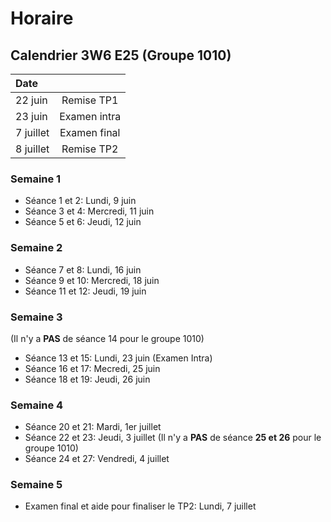# Horaire

## Calendrier 3W6 E25 (Groupe 1010)

| Date |          |
| :--------------- |:---------------:|
| 22 juin | Remise TP1 |
| 23 juin | Examen intra |
| 7 juillet | Examen final |
| 8 juillet | Remise TP2 |


### Semaine 1
- Séance 1 et 2: Lundi, 9 juin 
- Séance 3 et 4: Mercredi, 11 juin
- Séance 5 et 6: Jeudi, 12 juin

### Semaine 2
- Séance 7 et 8: Lundi, 16 juin
- Séance 9 et 10: Mercredi, 18 juin
- Séance 11 et 12: Jeudi, 19 juin

### Semaine 3
(Il n'y a **PAS** de séance 14 pour le groupe 1010)
- Séance 13 et 15: Lundi, 23 juin (Examen Intra)
- Séance 16 et 17: Mecredi, 25 juin
- Séance 18 et 19: Jeudi, 26 juin

### Semaine 4
- Séance 20 et 21: Mardi, 1er juillet
- Séance 22 et 23: Jeudi, 3 juillet
(Il n'y a **PAS** de séance **25 et 26** pour le groupe 1010)
- Séance 24 et 27: Vendredi, 4 juillet

### Semaine 5
- Examen final et aide pour finaliser le TP2: Lundi, 7 juillet


